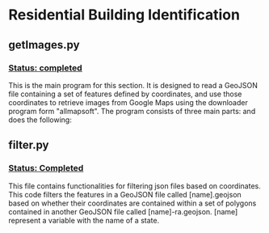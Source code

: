 # Residential Building Identification
## getImages.py
### <ins>Status: completed</ins>
This is the main program for this section. It is designed to read a GeoJSON file containing a set of features defined by coordinates, and use those coordinates to retrieve images from Google Maps using the downloader program form "allmapsoft". The program consists of three main parts: and does the following:

## filter.py
### <ins>Status: Completed </ins>
This file contains functionalities for filtering json files based on coordinates. This code filters the features in a GeoJSON file called [name].geojson based on whether their coordinates are contained within a set of polygons contained in another GeoJSON file called [name]-ra.geojson. [name] represent a variable with the name of a state.

